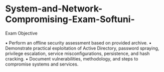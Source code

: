 # System-and-Network-Compromising-Exam-Softuni-
Exam Objective 

  ▪ Perform an offline security assessment based on provided archive.
  ▪ Demonstrate practical exploitation of Active Directory, password spraying, privilege escalation, service misconfigurations, persistence, and hash cracking.
  ▪ Document vulnerabilities, methodology, and steps to compromise systems and services.
